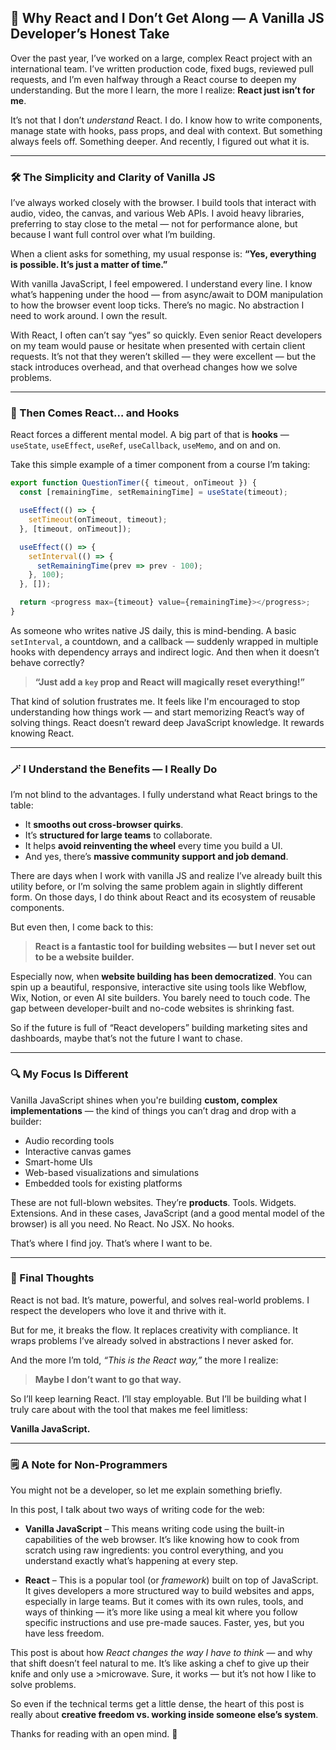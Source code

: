 ## 🧠 Why React and I Don’t Get Along — A Vanilla JS Developer’s Honest Take

Over the past year, I’ve worked on a large, complex React project with an international team. I’ve written production code, fixed bugs, reviewed pull requests, and I’m even halfway through a React course to deepen my understanding. But the more I learn, the more I realize: **React just isn’t for me**.

It’s not that I don’t *understand* React. I do. I know how to write components, manage state with hooks, pass props, and deal with context. But something always feels off. Something deeper. And recently, I figured out what it is.

---

### 🛠️ The Simplicity and Clarity of Vanilla JS

I’ve always worked closely with the browser. I build tools that interact with audio, video, the canvas, and various Web APIs. I avoid heavy libraries, preferring to stay close to the metal — not for performance alone, but because I want full control over what I’m building.

When a client asks for something, my usual response is:
**“Yes, everything is possible. It’s just a matter of time.”**

With vanilla JavaScript, I feel empowered. I understand every line. I know what’s happening under the hood — from async/await to DOM manipulation to how the browser event loop ticks. There’s no magic. No abstraction I need to work around. I own the result.

With React, I often can’t say “yes” so quickly. Even senior React developers on my team would pause or hesitate when presented with certain client requests. It’s not that they weren’t skilled — they were excellent — but the stack introduces overhead, and that overhead changes how we solve problems.

---

### 🔁 Then Comes React… and Hooks

React forces a different mental model. A big part of that is **hooks** — `useState`, `useEffect`, `useRef`, `useCallback`, `useMemo`, and on and on.

Take this simple example of a timer component from a course I’m taking:

```js
export function QuestionTimer({ timeout, onTimeout }) {
  const [remainingTime, setRemainingTime] = useState(timeout);

  useEffect(() => {
    setTimeout(onTimeout, timeout);
  }, [timeout, onTimeout]);

  useEffect(() => {
    setInterval(() => {
      setRemainingTime(prev => prev - 100);
    }, 100);
  }, []);

  return <progress max={timeout} value={remainingTime}></progress>;
}
```

As someone who writes native JS daily, this is mind-bending. A basic `setInterval`, a countdown, and a callback — suddenly wrapped in multiple hooks with dependency arrays and indirect logic. And then when it doesn’t behave correctly?

> **“Just add a `key` prop and React will magically reset everything!”**

That kind of solution frustrates me. It feels like I'm encouraged to stop understanding how things work — and start memorizing React’s way of solving things. React doesn’t reward deep JavaScript knowledge. It rewards knowing React.

---

### 🪄 I Understand the Benefits — I Really Do

I’m not blind to the advantages. I fully understand what React brings to the table:

* It **smooths out cross-browser quirks**.
* It’s **structured for large teams** to collaborate.
* It helps **avoid reinventing the wheel** every time you build a UI.
* And yes, there’s **massive community support and job demand**.

There are days when I work with vanilla JS and realize I’ve already built this utility before, or I’m solving the same problem again in slightly different form. On those days, I do think about React and its ecosystem of reusable components.

But even then, I come back to this:

> **React is a fantastic tool for building websites — but I never set out to be a website builder.**

Especially now, when **website building has been democratized**. You can spin up a beautiful, responsive, interactive site using tools like Webflow, Wix, Notion, or even AI site builders. You barely need to touch code. The gap between developer-built and no-code websites is shrinking fast.

So if the future is full of “React developers” building marketing sites and dashboards, maybe that’s not the future I want to chase.

---

### 🔍 My Focus Is Different

Vanilla JavaScript shines when you're building **custom, complex implementations** — the kind of things you can’t drag and drop with a builder:

* Audio recording tools
* Interactive canvas games
* Smart-home UIs
* Web-based visualizations and simulations
* Embedded tools for existing platforms

These are not full-blown websites. They’re **products**. Tools. Widgets. Extensions. And in these cases, JavaScript (and a good mental model of the browser) is all you need. No React. No JSX. No hooks.

That’s where I find joy. That’s where I want to be.

---

### 🙌 Final Thoughts

React is not bad. It’s mature, powerful, and solves real-world problems. I respect the developers who love it and thrive with it.

But for me, it breaks the flow. It replaces creativity with compliance. It wraps problems I’ve already solved in abstractions I never asked for.

And the more I’m told, *“This is the React way,”* the more I realize:

> **Maybe I don’t want to go that way.**

So I’ll keep learning React. I’ll stay employable. But I’ll be building what I truly care about with the tool that makes me feel limitless:

**Vanilla JavaScript.**

---

### 🗒️ A Note for Non-Programmers

You might not be a developer, so let me explain something briefly.

In this post, I talk about two ways of writing code for the web:

* **Vanilla JavaScript** – This means writing code using the built-in capabilities of the web browser. It’s like knowing how to cook from scratch using raw ingredients: you control everything, and you understand exactly what’s happening at every step.

* **React** – This is a popular tool (or *framework*) built on top of JavaScript. It gives developers a more structured way to build websites and apps, especially in large teams. But it comes with its own rules, tools, and ways of thinking — it’s more like using a meal kit where you follow specific instructions and use pre-made sauces. Faster, yes, but you have less freedom.

This post is about how *React changes the way I have to think* — and why that shift doesn’t feel natural to me. It’s like asking a chef to give up their knife and only use a >microwave. Sure, it works — but it’s not how I like to solve problems.

So even if the technical terms get a little dense, the heart of this post is really about **creative freedom vs. working inside someone else’s system**.

Thanks for reading with an open mind. 🙂

